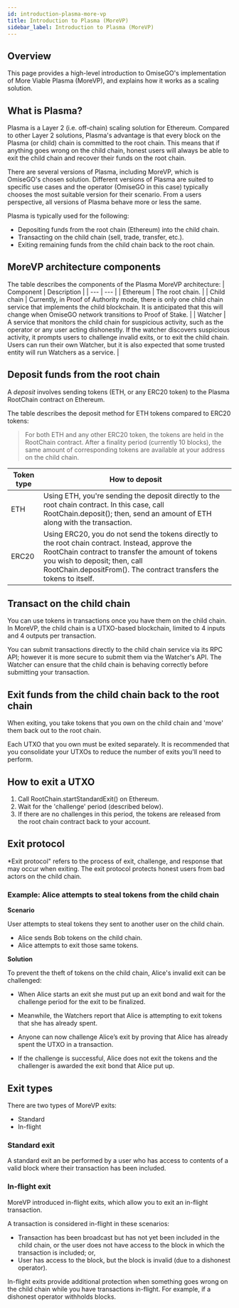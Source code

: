 ```yaml
---
id: introduction-plasma-more-vp
title: Introduction to Plasma (MoreVP)
sidebar_label: Introduction to Plasma (MoreVP)
---
```




## Overview
This page provides a high-level introduction to OmiseGO's implementation of More Viable Plasma (MoreVP), and explains how it works as a scaling solution.

## What is Plasma?
Plasma is a Layer 2 (i.e. off-chain) scaling solution for Ethereum. Compared to other Layer 2 solutions, Plasma's advantage is that every block on the Plasma (or child) chain is committed to the root chain. This means that if anything goes wrong on the child chain, honest users will always be able to exit the child chain and recover their funds on the root chain.

There are several versions of Plasma, including MoreVP, which is OmiseGO's chosen solution. 
Different versions of Plasma are suited to specific use cases and the operator (OmiseGO in this case) typically chooses the most suitable version for their scenario. From a users perspective, all versions of Plasma behave more or less the same.

Plasma is typically used for the following:

* Depositing funds from the root chain (Ethereum) into the child chain.
* Transacting on the child chain (sell, trade, transfer, etc.).
* Exiting remaining funds from the child chain back to the root chain.

## MoreVP architecture components
The table describes the components of the Plasma MoreVP architecture:
| Component | Description |
| ---       | ---         |
| Ethereum  | The root chain. |
| Child chain | Currently, in Proof of Authority mode, there is only one child chain service that implements the child blockchain. It is anticipated that this will change when OmiseGO network transitions to Proof of Stake. |
| Watcher | A service that monitors the child chain for suspicious activity, such as the operator or any user acting dishonestly. If the watcher discovers suspicious activity, it prompts users to challenge invalid exits, or to exit the child chain. Users can run their own Watcher, but it is also expected that some trusted entity will run Watchers as a service. |

## Deposit funds from the root chain
A *deposit* involves sending tokens (ETH, or any ERC20 token) to the Plasma RootChain contract on Ethereum.

The table describes the deposit method for ETH tokens compared to ERC20 tokens:
> For both ETH and any other ERC20 token, the tokens are held in the RootChain contract. After a finality period (currently 10 blocks), the same amount of corresponding tokens are available at your address on the child chain.

| Token type | How to deposit |
| ---        | ---            |
| ETH | Using ETH, you're sending the deposit directly to the root chain contract. In this case, call RootChain.deposit();  then, send an amount of ETH along with the transaction. |
| ERC20 | Using ERC20, you do not send the tokens directly to the root chain contract. Instead, approve the RootChain contract to transfer the amount of tokens you wish to deposit; then, call RootChain.depositFrom(). The contract transfers the tokens to itself. |

## Transact on the child chain
You can use tokens in transactions once you have them on the child chain. In MoreVP, the child chain is a UTXO-based blockchain, limited to 4 inputs and 4 outputs per transaction.

You can submit transactions directly to the child chain service via its RPC API; however it is more secure to submit them via the Watcher's API. The Watcher can ensure that the child chain is behaving correctly before submitting your transaction.

## Exit funds from the child chain back to the root chain
When exiting, you take tokens that you own on the child chain and 'move' them back out to the root chain.

Each UTXO that you own must be exited separately. It is recommended that you consolidate your UTXOs to reduce the number of exits you'll need to perform.

## How to exit a UTXO
1. Call RootChain.startStandardExit() on Ethereum.
2. Wait for the 'challenge' period (described below).
3. If there are no challenges in this period, the tokens are released from the root chain contract back
to your account.

## Exit protocol
*Exit protocol" refers to the process of exit, challenge, and response that may occur when exiting. The exit protocol protects honest users from bad actors on the child chain.

### Example: Alice attempts to steal tokens from the child chain

**Scenario**

User attempts to steal tokens they sent to another user on the child chain.

* Alice sends Bob tokens on the child chain.
* Alice attempts to exit those same tokens.

**Solution**

To prevent the theft of tokens on the child chain, Alice's invalid exit can be challenged:

* When Alice starts an exit she must put up an exit bond and wait for the challenge period for the exit to be finalized.

* Meanwhile, the Watchers report that Alice is attempting to exit tokens that she has already spent.

* Anyone can now challenge Alice’s exit by proving that Alice has already spent the UTXO in a transaction.

* If the challenge is successful, Alice does not exit the tokens and the challenger is awarded the exit bond that Alice put up.

## Exit types
There are two types of MoreVP exits:

* Standard
* In-flight

### Standard exit

A standard exit an be performed by a user who has access to contents of a valid block where their transaction has been included.

### In-flight exit

MoreVP introduced in-flight exits, which allow you to exit an in-flight transaction.

A transaction is considered in-flight in these scenarios:

* Transaction has been broadcast but has not yet been included in the child chain, or the user does not have access to the block in which the transaction is included; or,
* User has access to the block, but the block is invalid (due to a dishonest operator).

In-flight exits provide additional protection when something goes wrong on the child chain while you have transactions in-flight. For example, if a dishonest operator withholds blocks.







